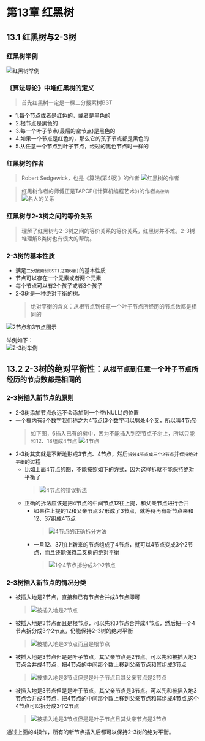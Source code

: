 # 第13章 红黑树
## 13.1 红黑树与2-3树
### 红黑树举例
![红黑树举例](images/第13章_红黑树/红黑树举例.png)
### 《算法导论》中堆红黑树的定义
> 首先红黑树一定是一棵二分搜索树BST
+ 1.每个节点或者是红色的，或者是黑色的
+ 2.根节点是黑色的
+ 3.每一个叶子节点(最后的空节点)是黑色的
+ 4.如果一个节点是红色的，那么它的孩子节点都是黑色的
+ 5.从任意一个节点到叶子节点，经过的黑色节点时一样的
### 红黑树的作者
> Robert Sedgewick，也是《算法(第4版)》的作者
![红黑树的作者](images/第13章_红黑树/红黑树的作者.png)

> 红黑树作者的师傅正是TAPCP(《计算机编程艺术》)的作者`高德纳`
![名人的关系](images/第13章_红黑树/名人的关系.png)

### 红黑树与2-3树之间的等价关系
> 理解了红黑树与2-3树之间的等价关系的等价关系，红黑树并不难。2-3树堆理解B类树也有很大的帮助。

### 2-3树的基本性质
+ 满足`二分搜索树BST(见第6章)`的基本性质
+ 节点可以存在一个元素或者两个元素
+ 每个节点可以有2个孩子或者3个孩子
+ 2-3树是一种绝对平衡的树。
  > 绝对平衡的含义：从根节点到任意一个叶子节点所经历的节点数都是相同的

![2节点和3节点图示](images/第13章_红黑树/2节点和3节点的图示.png)

举例如下：  
![2-3树举例](images/第13章_红黑树/2-3树举例.png)

## 13.2 2-3树的绝对平衡性：`从根节点到任意一个叶子节点所经历的节点数都是相同的`

### 2-3树插入新节点的原则
+ 2-3树添加节点永远不会添加到一个空(NULL)的位置
+ 一个框内有3个数字我们称之为4节点(3个数字可以劈处4个叉，所以叫4节点)
  > 如下图，6插入已有的树中，因为不能插入到空节点子树上，所以只能和12、18组成4节点
  > ![4节点](images/第13章_红黑树/4节点形成过程.png)
+ 2-3树其实就是不断地形成3节点、4节点，然后`拆分4节点成三个2节点`并`保持绝对平衡`的过程
  + 比如上面4节点的图，不能按照如下的方式，因为这样拆就不能保持绝对平衡了
    > ![4节点的错误拆法](images/第13章_红黑树/4节点的错误拆法.png)
  + 正确的拆法应该是把4节点的中间节点12往上提，和父亲节点进行合并
    + 如果往上提的12和父亲节点37形成了3节点，就等待再有新节点来和12、37组成4节点
      > ![4节点的正确拆分方法](images/第13章_红黑树/4节点的正确拆分方法.png)
    + 一旦12、37加上新来的节点组成了4节点，就可以4节点变成3个2节点，而且还能保持二叉树的绝对平衡
      > ![1个4节点拆分成3个2节点](images/第13章_红黑树/1个4节点拆分成3个2节点.png)

### 2-3树插入新节点的情况分类
+ 被插入地是2节点，直接和已有节点合并成3节点即可
  > ![被插入地是2节点](images/第13章_红黑树/被插入地是2节点.png)
+ 被插入地是3节点而且是根节点，可以先和3节点合并成4节点，然后把一个4节点拆分成3个2节点，仍能保持2-3树的绝对平衡
  > ![被插入地是3节点而且是根节点](images/第13章_红黑树/被插入地是3节点而且是根节点.png)
+ 被插入地是3节点但是是叶子节点，其父亲节点是2节点。可以先和被插入地3节点合并成4节点，把4节点的中间那个数上移到父亲节点和其组成3节点
  > ![被插入地是3节点但是是叶子节点且其父亲节点是2节点](images/第13章_红黑树/被插入地是3节点但是是叶子节点且其父亲节点是2节点.png)
+ 被插入地是3节点但是是叶子节点，其父亲节点是3节点。可以先和被插入地3节点合并成4节点，把4节点的中间那个数上移到父亲节点和其组成4节点,这个4节点可以拆分成3个2节点
  > ![被插入地是3节点但是是叶子节点且其父亲节点是3节点](images/第13章_红黑树/被插入地是3节点但是是叶子节点且其父亲节点是3节点.png)

通过上面的4操作，所有的新节点插入后都可以保持2-3树的绝对平衡。